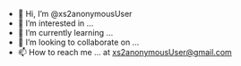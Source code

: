 - 👋 Hi, I’m @xs2anonymousUser
- 👀 I’m interested in ...
- 🌱 I’m currently learning ...
- 💞️ I’m looking to collaborate on ...
- 📫 How to reach me ... at xs2anonymousUser@gmail.com

<!---
xs2anonymousUser/xs2anonymousUser is a ✨ special ✨ repository because its `README.md` (this file) appears on your GitHub profile.
You can click the Preview link to take a look at your changes.
--->
